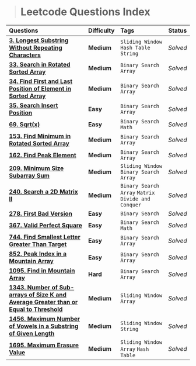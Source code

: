 > # Leetcode Questions Index

| **Questions**                                                                                                                                                                                                        | **Difficulty** | **Tags**                                              | **Status** |
| :------------------------------------------------------------------------------------------------------------------------------------------------------------------------------------------------------------------- | :------------- | :---------------------------------------------------- | :--------: |
| [**3. Longest Substring Without Repeating Characters**](Medium/3.%20Longest%20Substring%20Without%20Repeating%20Characters.js)                                                                                       | **Medium**     | `Sliding Window` `Hash Table` `String`                |  _Solved_  |
| [**33. Search in Rotated Sorted Array**](Medium/33.%20Search%20in%20Rotated%20Sorted%20Array.js)                                                                                                                     | **Medium**     | `Binary Search` `Array`                               |  _Solved_  |
| [**34. Find First and Last Position of Element in Sorted Array**](Medium/34.%20Find%20First%20and%20Last%20Position%20of%20Element%20in%20Sorted%20Array.js)                                                         | **Medium**     | `Binary Search` `Array`                               |  _Solved_  |
| [**35. Search Insert Position**](Easy/35.%20Search%20Insert%20Position.js)                                                                                                                                           | **Easy**       | `Binary Search` `Array`                               |  _Solved_  |
| [**69. Sqrt(x)**](Easy/69.%20Sqrt(x).js)                                                                                                                                                                             | **Easy**       | `Binary Search` `Math`                                |  _Solved_  |
| [**153. Find Minimum in Rotated Sorted Array**](Medium/153.%20Find%20Minimum%20in%20Rotated%20Sorted%20Array.js)                                                                                                     | **Medium**     | `Binary Search` `Array`                               |  _Solved_  |
| [**162. Find Peak Element**](Medium/162.%20Find%20Peak%20Element.js)                                                                                                                                                 | **Medium**     | `Binary Search` `Array`                               |  _Solved_  |
| [**209. Minimum Size Subarray Sum**](Medium/209.%20Minimum%20Size%20Subarray%20Sum.js)                                                                                                                               | **Medium**     | `Sliding Window` `Binary Search` `Array`              |  _Solved_  |
| [**240. Search a 2D Matrix II**](Medium/240.%20Search%20a%202D%20Matrix%20II.js)                                                                                                                                     | **Medium**     | `Binary Search` `Array` `Matrix` `Divide and Conquer` |  _Solved_  |
| [**278. First Bad Version**](Easy/278.%20First%20Bad%20Version.js)                                                                                                                                                   | **Easy**       | `Binary Search`                                       |  _Solved_  |
| [**367. Valid Perfect Square**](Easy/367.%20Valid%20Perfect%20Square.js)                                                                                                                                             | **Easy**       | `Binary Search` `Math`                                |  _Solved_  |
| [**744. Find Smallest Letter Greater Than Target**](Easy/744.%20Find%20Smallest%20Letter%20Greater%20Than%20Target.js)                                                                                               | **Easy**       | `Binary Search` `Array`                               |  _Solved_  |
| [**852. Peak Index in a Mountain Array**](Easy/852.%20Peak%20Index%20in%20a%20Mountain%20Array.js)                                                                                                                   | **Easy**       | `Binary Search` `Array`                               |  _Solved_  |
| [**1095. Find in Mountain Array**](Hard/1095.%20Find%20in%20Mountain%20Array.js)                                                                                                                                     | **Hard**       | `Binary Search` `Array`                               |  _Solved_  |
| [**1343. Number of Sub-arrays of Size K and Average Greater than or Equal to Threshold**](Medium/1343.%20Number%20of%20Sub-arrays%20of%20Size%20K%20and%20Average%20Greater%20than%20or%20Equal%20to%20Threshold.js) | **Medium**     | `Sliding Window` `Array`                              |  _Solved_  |
| [**1456. Maximum Number of Vowels in a Substring of Given Length**](Medium/1456.%20Maximum%20Number%20of%20Vowels%20in%20a%20Substring%20of%20Given%20Length.js)                                                     | **Medium**     | `Sliding Window` `String`                             |  _Solved_  |
| [**1695. Maximum Erasure Value**](Medium/1695.%20Maximum%20Erasure%20Value.js)                                                                                                                                       | **Medium**     | `Sliding Window` `Array` `Hash Table`                 |  _Solved_  |
